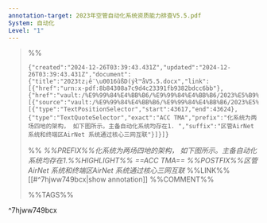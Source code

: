 ```yaml
---
annotation-target: 2023年空管自动化系统资质能力排查V5.5.pdf
System: 自动化
Level: "1"
---
```



>%%
>```annotation-json
>{"created":"2024-12-26T03:39:43.431Z","updated":"2024-12-26T03:39:43.431Z","document":{"title":"2023tz¡ê¨\u0016ûßD(ýł™åV5.5.docx","link":[{"href":"urn:x-pdf:8b84308a7c9d4c23391fb9382bdcc6bb"},{"href":"vault:/%E9%99%84%E4%BB%B6/%E9%99%84%E4%BB%B6/2023%E5%B9%B4%E7%A9%BA%E7%AE%A1%E8%87%AA%E5%8A%A8%E5%8C%96%E7%B3%BB%E7%BB%9F%E8%B5%84%E8%B4%A8%E8%83%BD%E5%8A%9B%E6%8E%92%E6%9F%A5V5.5.pdf"}],"documentFingerprint":"8b84308a7c9d4c23391fb9382bdcc6bb"},"uri":"vault:/%E9%99%84%E4%BB%B6/%E9%99%84%E4%BB%B6/2023%E5%B9%B4%E7%A9%BA%E7%AE%A1%E8%87%AA%E5%8A%A8%E5%8C%96%E7%B3%BB%E7%BB%9F%E8%B5%84%E8%B4%A8%E8%83%BD%E5%8A%9B%E6%8E%92%E6%9F%A5V5.5.pdf","target":[{"source":"vault:/%E9%99%84%E4%BB%B6/%E9%99%84%E4%BB%B6/2023%E5%B9%B4%E7%A9%BA%E7%AE%A1%E8%87%AA%E5%8A%A8%E5%8C%96%E7%B3%BB%E7%BB%9F%E8%B5%84%E8%B4%A8%E8%83%BD%E5%8A%9B%E6%8E%92%E6%9F%A5V5.5.pdf","selector":[{"type":"TextPositionSelector","start":43617,"end":43624},{"type":"TextQuoteSelector","exact":"ACC TMA","prefix":"化系统为两场四地的架构， 如下图所示。主备自动化系统均存在1. ","suffix":"区管AirNet 系统和终端区AirNet 系统通过核心三网互联"}]}]}
>```
>%%
>*%%PREFIX%%化系统为两场四地的架构， 如下图所示。主备自动化系统均存在1.%%HIGHLIGHT%% ==ACC TMA== %%POSTFIX%%区管AirNet 系统和终端区AirNet 系统通过核心三网互联*
>%%LINK%%[[#^7hjww749bcx|show annotation]]
>%%COMMENT%%
>
>%%TAGS%%
>
^7hjww749bcx
